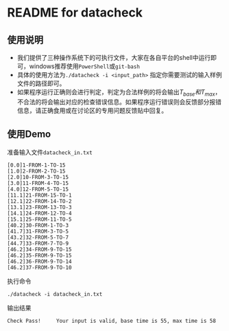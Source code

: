 # README for datacheck

## 使用说明
 - 我们提供了三种操作系统下的可执行文件，大家在各自平台的shell中运行即可，windows推荐使用`PowerShell`或`git-bash`
 - 具体的使用方法为`./datacheck -i <input_path>` 指定你需要测试的输入样例文件的路径即可。
 - 如果程序运行正确则会进行判定，判定为合法样例的将会输出$T_{base}和T_{max}$，不合法的将会输出对应的检查错误信息。如果程序运行错误则会反馈部分报错信息，请正确食用或在讨论区的专用问题反馈贴中回复。

## 使用Demo

准备输入文件`datacheck_in.txt`

```
[0.0]1-FROM-1-TO-15
[1.0]2-FROM-2-TO-15
[2.0]10-FROM-3-TO-15
[3.0]11-FROM-4-TO-15
[4.0]12-FROM-5-TO-15
[11.1]21-FROM-15-TO-1
[12.1]22-FROM-14-TO-2
[13.1]23-FROM-13-TO-3
[14.1]24-FROM-12-TO-4
[15.1]25-FROM-11-TO-5
[40.2]30-FROM-1-TO-3
[41.7]31-FROM-3-TO-5
[43.2]32-FROM-5-TO-7
[44.7]33-FROM-7-TO-9
[46.2]34-FROM-9-TO-15
[46.2]35-FROM-9-TO-15
[46.2]36-FROM-9-TO-14
[46.2]37-FROM-9-TO-10
```

执行命令

```
./datacheck -i datacheck_in.txt
```

输出结果

```
Check Pass!     Your input is valid, base time is 55, max time is 58
```

